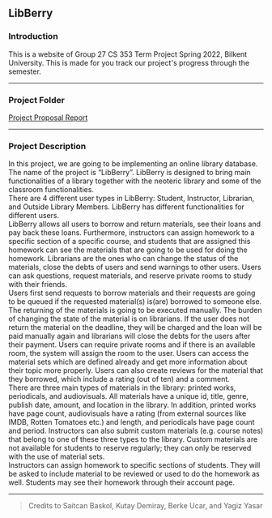 ## LibBerry
### Introduction
This is a website of Group 27 CS 353 Term Project Spring 2022, Bilkent University. This is made for you track our project's progress through the semester.

****

### Project Folder
[Project Proposal Report](https://drive.google.com/file/d/1mABg5RuekYhEWTyY5PM72-ovcYbgtJt8/view?usp=sharing)

****

### Project Description
In this project, we are going to be implementing an online library database. The name of the project is “LibBerry”. LibBerry is designed to bring main functionalities of a library together with the neoteric library and some of the classroom functionalities. <br /> 
There are 4 different user types in LibBerry: Student, Instructor, Librarian, and Outside Library Members. LibBerry has different functionalities for different users. <br />
LibBerry allows all users to borrow and return materials, see their loans and pay back these loans. Furthermore, instructors can assign homework to a specific section of a specific course, and students that are assigned this homework can see the materials that are going to be used for doing the homework. Librarians are the ones who can change the status of the materials, close the debts of users and send warnings to other users. Users can ask questions, request materials, and reserve private rooms to study with their friends. <br />
Users first send requests to borrow materials and their requests are going to be queued if the requested material(s) is(are) borrowed to someone else. The returning of the materials is going to be executed manually. The burden of changing the state of the material is on librarians. If the user does not return the material on the deadline, they will be charged and the loan will be paid manually again and librarians will close the debts for the users after their payment. Users can require private rooms and if there is an available room, the system will assign the room to the user. Users can access the material sets which are defined already and get more information about their topic more properly. Users can also create reviews for the material that they borrowed, which include a rating (out of ten) and a comment. <br />
  There are three main types of materials in the library: printed works, periodicals, and audiovisuals. All materials have a unique id, title, genre, publish date, amount, and location in the library. In addition, printed works have page count, audiovisuals have a rating (from external sources like IMDB, Rotten Tomatoes etc.) and length, and periodicals have page count and period. Instructors can also submit custom materials (e.g. course notes) that belong to one of these three types to the library. Custom materials are not available for students to reserve regularly; they can only be reserved with the use of material sets. <br />
Instructors can assign homework to specific sections of students. They will be asked to include material to be reviewed or used to do the homework as well. Students may see their homework through their account page. <br />


****

> Credits to Saitcan Baskol, Kutay Demiray, Berke Ucar, and Yagiz Yasar

